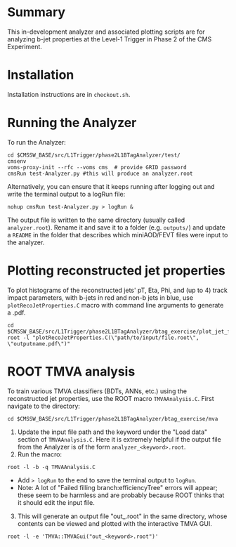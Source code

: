 # Summary
This in-development analyzer and associated plotting scripts are for analyzing b-jet properties at the Level-1 Trigger in Phase 2 of the CMS Experiment.

# Installation
Installation instructions are in `checkout.sh`.

# Running the Analyzer
To run the Analyzer:

```
cd $CMSSW_BASE/src/L1Trigger/phase2L1BTagAnalyzer/test/
cmsenv
voms-proxy-init --rfc --voms cms  # provide GRID password
cmsRun test-Analyzer.py #this will produce an analyzer.root
```

Alternatively, you can ensure that it keeps running after logging out and write the terminal output to a logRun file:
```
nohup cmsRun test-Analyzer.py > logRun &
```

The output file is written to the same directory (usually called `analyzer.root`). Rename it and save it to a folder (e.g. `outputs/`) and update a `README` in the folder that describes which miniAOD/FEVT files were input to the analyzer.

# Plotting reconstructed jet properties
To plot histograms of the reconstructed jets' pT, Eta, Phi, and (up to 4) track impact parameters, with b-jets in red and non-b jets in blue, use `plotRecoJetProperties.C` macro with command line arguments to generate a .pdf.
```
cd $CMSSW_BASE/src/L1Trigger/phase2L1BTagAnalyzer/btag_exercise/plot_jet_features/
root -l "plotRecoJetProperties.C(\"path/to/input/file.root\", \"outputname.pdf\")"	

```

# ROOT TMVA analysis
To train various TMVA classifiers (BDTs, ANNs, etc.) using the reconstructed jet properties, use the ROOT macro `TMVAAnalysis.C`. First navigate to the directory:
```
cd $CMSSW_BASE/src/L1Trigger/phase2L1BTagAnalyzer/btag_exercise/mva
```
1. Update the input file path and the keyword under the "Load data" section of `TMVAAnalysis.C`. Here it is extremely helpful if the output file from the Analyzer is of the form `analyzer_<keyword>.root`.
2. Run the macro:
```
root -l -b -q TMVAAnalysis.C
```
   - Add `> logRun` to the end to save the terminal output to `logRun`.
   - Note: A lot of "Failed filling branch:efficiencyTree" errors will appear; these seem to be harmless and are probably because ROOT thinks that it should edit the input file.
3. This will generate an output file "out_<keyword>.root" in the same directory, whose contents can be viewed and plotted with the interactive TMVA GUI. 
```
root -l -e 'TMVA::TMVAGui("out_<keyword>.root")'
```

